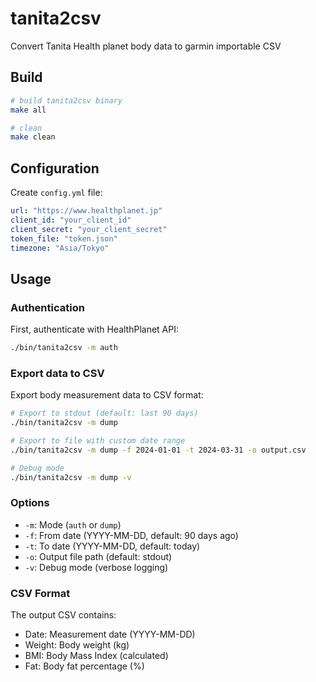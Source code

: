 # tanita2csv
Convert Tanita Health planet body data to garmin importable CSV

## Build
```bash
# build tanita2csv binary
make all

# clean
make clean
```

## Configuration
Create `config.yml` file:
```yaml
url: "https://www.healthplanet.jp"
client_id: "your_client_id"
client_secret: "your_client_secret"
token_file: "token.json"
timezone: "Asia/Tokyo"
```

## Usage

### Authentication
First, authenticate with HealthPlanet API:
```bash
./bin/tanita2csv -m auth
```

### Export data to CSV
Export body measurement data to CSV format:
```bash
# Export to stdout (default: last 90 days)
./bin/tanita2csv -m dump

# Export to file with custom date range
./bin/tanita2csv -m dump -f 2024-01-01 -t 2024-03-31 -o output.csv

# Debug mode
./bin/tanita2csv -m dump -v
```

### Options
- `-m`: Mode (`auth` or `dump`)
- `-f`: From date (YYYY-MM-DD, default: 90 days ago)
- `-t`: To date (YYYY-MM-DD, default: today)
- `-o`: Output file path (default: stdout)
- `-v`: Debug mode (verbose logging)

### CSV Format
The output CSV contains:
- Date: Measurement date (YYYY-MM-DD)
- Weight: Body weight (kg)
- BMI: Body Mass Index (calculated)
- Fat: Body fat percentage (%)

